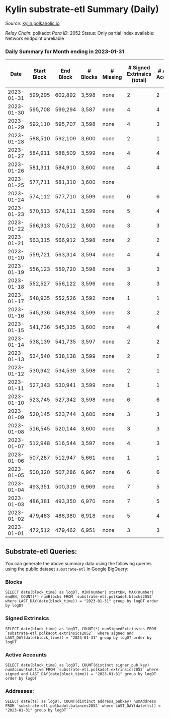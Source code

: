 # Kylin substrate-etl Summary (Daily)

_Source_: [kylin.polkaholic.io](https://kylin.polkaholic.io)

*Relay Chain*: polkadot
*Para ID*: 2052
Status: Only partial index available: Network endpoint unreliable


### Daily Summary for Month ending in 2023-01-31


| Date | Start Block | End Block | # Blocks | # Missing | # Signed Extrinsics (total) | # Active Accounts | # Addresses with Balances | # Events | # Transfers | # XCM Transfers In | # XCM Transfers Out |
| ---- | ----------- | --------- | -------- | --------- | --------------------------- | ----------------- | ------------------------- | -------- | ----------- | ------------------ | ------------------- |
| 2023-01-31 | 599,295 | 602,892 | 3,598 | none  | 2 | 2 | 1,108 | 7,204 |   |   |   |
| 2023-01-30 | 595,708 | 599,294 | 3,587 | none  | 4 | 4 | 1,108 | 7,188 |   |   |   |
| 2023-01-29 | 592,110 | 595,707 | 3,598 | none  | 4 | 3 | 1,108 | 7,212 | 2  |   |   |
| 2023-01-28 | 588,510 | 592,109 | 3,600 | none  | 2 | 1 | 1,107 | 7,208 |   |   |   |
| 2023-01-27 | 584,911 | 588,509 | 3,599 | none  | 4 | 4 | 1,107 | 7,212 |   |   |   |
| 2023-01-26 | 581,311 | 584,910 | 3,600 | none  | 4 | 4 | 1,107 | 7,214 |   |   |   |
| 2023-01-25 | 577,711 | 581,310 | 3,600 | none  |  |  | 1,107 | 7,202 |   |   |   |
| 2023-01-24 | 574,112 | 577,710 | 3,599 | none  | 6 | 6 | 1,107 | 7,218 |   |   |   |
| 2023-01-23 | 570,513 | 574,111 | 3,599 | none  | 5 | 4 | 1,107 | 7,215 |   |   |   |
| 2023-01-22 | 566,913 | 570,512 | 3,600 | none  | 3 | 3 | 1,107 | 7,211 |   |   |   |
| 2023-01-21 | 563,315 | 566,912 | 3,598 | none  | 2 | 2 | 1,107 | 7,204 |   |   |   |
| 2023-01-20 | 559,721 | 563,314 | 3,594 | none  | 4 | 4 | 1,107 | 7,202 |   |   |   |
| 2023-01-19 | 556,123 | 559,720 | 3,598 | none  | 3 | 3 | 1,107 | 7,209 | 1  |   |   |
| 2023-01-18 | 552,527 | 556,122 | 3,596 | none  | 3 | 3 | 1,106 | 7,203 |   |   |   |
| 2023-01-17 | 548,935 | 552,526 | 3,592 | none  | 1 | 1 | 1,106 | 7,189 |   |   |   |
| 2023-01-16 | 545,336 | 548,934 | 3,599 | none  | 3 | 2 | 1,106 | 7,208 |   |   |   |
| 2023-01-15 | 541,736 | 545,335 | 3,600 | none  | 4 | 4 | 1,106 | 7,214 |   |   |   |
| 2023-01-14 | 538,139 | 541,735 | 3,597 | none  | 2 | 2 | 1,106 | 7,202 |   |   |   |
| 2023-01-13 | 534,540 | 538,138 | 3,599 | none  | 2 | 2 | 1,106 | 7,206 |   |   |   |
| 2023-01-12 | 530,942 | 534,539 | 3,598 | none  | 2 | 1 | 1,106 | 7,204 |   |   |   |
| 2023-01-11 | 527,343 | 530,941 | 3,599 | none  | 1 | 1 | 1,106 | 7,203 |   |   |   |
| 2023-01-10 | 523,745 | 527,342 | 3,598 | none  | 6 | 6 | 1,106 | 7,216 |   |   |   |
| 2023-01-09 | 520,145 | 523,744 | 3,600 | none  | 3 | 3 | 1,106 | 7,210 |   |   |   |
| 2023-01-08 | 516,545 | 520,144 | 3,600 | none  | 3 | 3 | 1,106 | 7,211 |   |   |   |
| 2023-01-07 | 512,948 | 516,544 | 3,597 | none  | 4 | 3 | 1,106 | 7,208 |   |   |   |
| 2023-01-06 | 507,287 | 512,947 | 5,661 | none  | 1 | 1 | 1,106 | 11,328 | 1  |   |   |
| 2023-01-05 | 500,320 | 507,286 | 6,967 | none  | 6 | 6 | 1,106 | 13,956 |   |   |   |
| 2023-01-04 | 493,351 | 500,319 | 6,969 | none  | 7 | 5 | 1,106 | 13,961 |   |   |   |
| 2023-01-03 | 486,381 | 493,350 | 6,970 | none  | 7 | 5 | 1,106 | 13,965 |   |   |   |
| 2023-01-02 | 479,463 | 486,380 | 6,918 | none  | 5 | 4 | 1,106 | 13,854 | 1  |   |   |
| 2023-01-01 | 472,512 | 479,462 | 6,951 | none  | 3 | 3 | 1,106 | 13,914 |   |   |   |

## Substrate-etl Queries:
You can generate the above summary data using the following queries using the public dataset `substrate-etl` in Google BigQuery:


### Blocks
```
SELECT date(block_time) as logDT, MIN(number) startBN, MAX(number) endBN, COUNT(*) numBlocks FROM `substrate-etl.polkadot.blocks2052`  where LAST_DAY(date(block_time)) = "2023-01-31" group by logDT order by logDT
```


### Signed Extrinsics
```
SELECT date(block_time) as logDT, COUNT(*) numSignedExtrinsics FROM `substrate-etl.polkadot.extrinsics2052`  where signed and LAST_DAY(date(block_time)) = "2023-01-31" group by logDT order by logDT
```


### Active Accounts
```
SELECT date(block_time) as logDT, COUNT(distinct signer_pub_key) numAccountsActive FROM `substrate-etl.polkadot.extrinsics2052` where signed and LAST_DAY(date(block_time)) = "2023-01-31" group by logDT order by logDT
```


### Addresses:
```
SELECT date(ts) as logDT, COUNT(distinct address_pubkey) numAddress FROM `substrate-etl.polkadot.balances2052` where LAST_DAY(date(ts)) = "2023-01-31" group by logDT```

